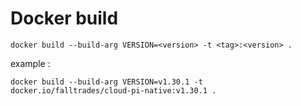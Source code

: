 # Docker build

```
docker build --build-arg VERSION=<version> -t <tag>:<version> .
```

example :
```
docker build --build-arg VERSION=v1.30.1 -t docker.io/falltrades/cloud-pi-native:v1.30.1 .
```

